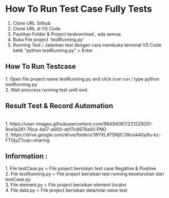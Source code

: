 # How To Run Test Case Fully Tests

1. Clone URL Github
2. Clone URL di VS Code
3. Pastikan Folder & Project terdownload , ada semua
4. Buka File project 'testRunning.py'
5. Running Test / Jalankan test dengan cara membuka terminal VS Code ketik "python testRunning.py" > Enter

<h2>How To Run Testcase</h2>
1. Open file project name testRunning.py and click icon run / type python testRunning.py<br>
2. Wait proccess running test unitl end.<br>
      <h2>Result Test & Record Automation</h2><br>
    1.  https://user-images.githubusercontent.com/98494067/221225031-9ce1a281-76ca-4a17-a000-dd17c8676a00.PNG <br>
    2.  https://drive.google.com/drive/folders/18YXL97SNjfC39cixk40p9u-kz-FTGjyZ?usp=sharing

<h2>Information :</h2>
1. File testCase.py = File project berisikan test case Negative & Positive <br>
2. File testRunning.py = File project berisikan test running keseluruhan dari testCase.py <br>
3. File element.py = File project berisikan element locator <br>
4. File data.py = File project berisikan data/nilai value test <br>
